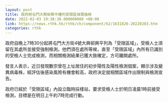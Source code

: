 ```yaml
---
layout: post
title: 政府將屯門大興邨興平樓列受限區域需強檢
date: 2022-02-03 19:38:38.000000000 +08:00
link: https://news.rthk.hk/rthk/ch/component/k2/1631826-20220203.htm
categories: rthk
---
```


政府自晚上7時30分起將屯門大方街4號大興邨興平列為「受限區域」，受檢人士須留在其處所並接受強制檢測。他們須在處所等候，直至「受限區域」內所有已識別的受檢人士完成檢測，而相關檢測結果已獲大致確定，方可離開處所。

發言人表示，近日發現數宗曾在上址居住的初步陽性及陽性檢測個案，顯示涉及變異病毒株，經評估後感染風險有機會較高，政府決定就相關區域作出限制與檢測宣告。

政府已經於「受限區域」內設立臨時採樣站，要求受檢人士於明日凌晨1時前接受檢測，目標是在明日上午約7時完成行動。
